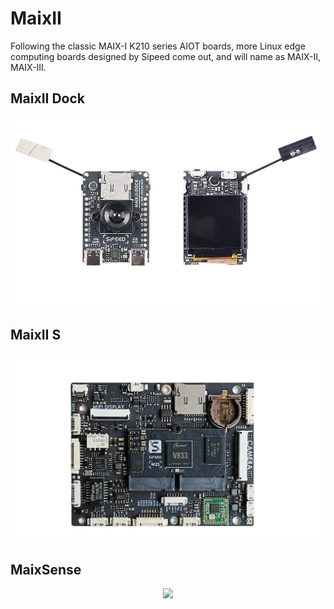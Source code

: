 # MaixII

Following the classic MAIX-I K210 series AIOT boards, more Linux edge computing boards designed by Sipeed come out, and will name as MAIX-II, MAIX-III.

## MaixII Dock

<div align="center">
<a href="./M2/resources.html"><img src="./../../zh/maixII/M2/asserts/m2dock.jpg"></a>
</div>

## MaixII S

<div align="center">

<a href="./M2S/V833.html"><img src="./M2S/assets/M2s_Dock.jpg"></a>
</div>


## MaixSense

<div align="center">
<a href="./M2A/R329.html"><img src="./M2A/assets/M2A-1.gif"></a>
</div>
